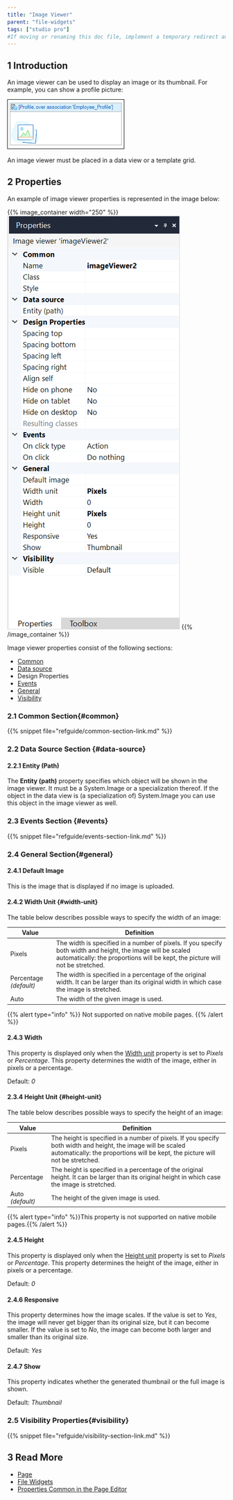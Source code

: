 ```yaml
---
title: "Image Viewer"
parent: "file-widgets"
tags: ["studio pro"]
#If moving or renaming this doc file, implement a temporary redirect and let the respective team know they should update the URL in the product. See Mapping to Products for more details.
---
```


## 1 Introduction

An image viewer can be used to display an image or its thumbnail. For example, you can show a profile picture:

![](attachments/pages/image-viewer.png)

An image viewer must be placed in a data view or a template grid.

## 2 Properties

An example of image viewer properties is represented in the image below:

{{% image_container width="250" %}}![Image Viewer Properties](attachments/file-widgets/image-viewer-properties.png)
{{% /image_container %}}

Image viewer properties consist of the following sections:

* [Common](#common) 
* [Data source](#data-source)
* Design Properties
* [Events](#events)
* [General](#general)
* [Visibility](#visibility)

### 2.1 Common Section{#common}

{{% snippet file="refguide/common-section-link.md" %}}

### 2.2 Data Source Section {#data-source}

#### 2.2.1 Entity (Path)

The **Entity (path)** property specifies which object will be shown in the image viewer. It must be a System.Image or a specialization thereof. If the object in the data view is (a specialization of) System.Image you can use this object in the image viewer as well.

### 2.3  Events Section {#events}

{{% snippet file="refguide/events-section-link.md" %}}

### 2.4 General Section{#general}

#### 2.4.1 Default Image

This is the image that is displayed if no image is uploaded.

#### 2.4.2 Width Unit {#width-unit}

The table below describes possible ways to specify the width of an image: 

| Value | Definition |
| --- | --- |
| Pixels | The width is specified in a number of pixels. If you specify both width and height, the image will be scaled automatically: the proportions will be kept, the picture will not be stretched. |
| Percentage  *(default)* | The width is specified in a percentage of the original width. It can be larger than its original width in which case the image is stretched. |
| Auto | The width of the given image is used. |

{{% alert type="info" %}}
Not supported on native mobile pages.
{{% /alert %}}

#### 2.4.3 Width 

This property is displayed only when the [Width unit](#width-unit) property is set to *Pixels* or *Percentage*. This property determines the width of the image, either in pixels or a percentage.

Default: *0*

#### 2.3.4 Height Unit {#height-unit}

The table below describes possible ways to specify the height of an image: 

| Value      | Definition                                                   |
| ---------- | ------------------------------------------------------------ |
| Pixels     | The height is specified in a number of pixels. If you specify both width and height, the image will be scaled automatically: the proportions will be kept, the picture will not be stretched. |
| Percentage | The height is specified in a percentage of the original height. It can be larger than its original height in which case the image is stretched. |
| Auto  *(default)*       | The height of the given image is used.                       |

{{% alert type="info" %}}This property is not supported on native mobile pages.{{% /alert %}}

#### 2.4.5 Height

This property is displayed only when the [Height unit](#height-unit) property is set to *Pixels* or *Percentage*. This property determines the height of the image, either in pixels or a percentage.

Default: *0*

#### 2.4.6 Responsive

This property determines how the image scales. If the value is set to *Yes*, the image will never get bigger than its original size, but it can become smaller. If the value is set to *No*, the image can become both larger and smaller than its original size.

Default: *Yes*

#### 2.4.7 Show

This property indicates whether the generated thumbnail or the full image is shown.

Default: *Thumbnail*

### 2.5 Visibility Properties{#visibility}

{{% snippet file="refguide/visibility-section-link.md" %}}

## 3 Read More

* [Page](page)
* [File Widgets](file-widgets)
* [Properties Common in the Page Editor](common-widget-properties)

